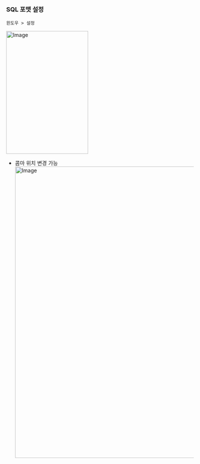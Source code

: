 ### SQL 포맷 설정
`윈도우 > 설정`

<img width="220" height="330" alt="Image" src="https://github.com/user-attachments/assets/fc70e20d-f6b0-47d9-9eb3-31a26483826a" />

- 콤마 위치 변경 가능
  <img width="1097" height="783" alt="Image" src="https://github.com/user-attachments/assets/14749dba-c4af-4164-8db7-e4c80a54f184" />